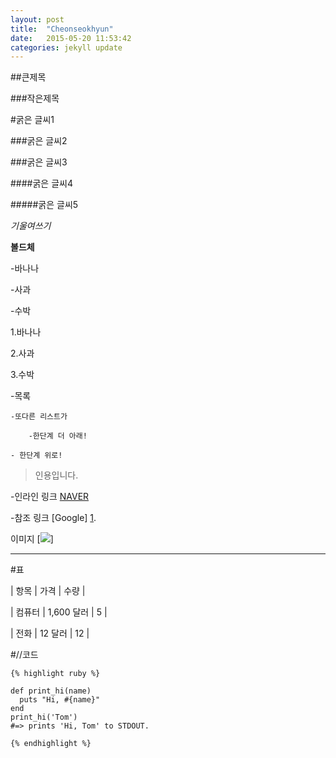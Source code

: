 ```yaml
---
layout: post
title:  "Cheonseokhyun"
date:   2015-05-20 11:53:42
categories: jekyll update
---
```

##큰제목

###작은제목

#굵은 글씨1

###굵은 글씨2 

###굵은 글씨3

####굵은 글씨4

#####굵은 글씨5

*기울여쓰기*

**볼드체**

-바나나

-사과

-수박

1.바나나

2.사과

3.수박

-목록

    -또다른 리스트가

        -한단계 더 아래!

    - 한단계 위로!
>인용입니다.

-인라인 링크 [NAVER](http://www.naver.com/)

-참조 링크 [Google] [1].

[1]: http://www.google.com/
이미지
[![](https://www.google.co.kr/images/srpr/logo11w.png)]

---

#표

| 항목   |    가격    | 수량 |

| 컴퓨터 | 1,600 달러 |   5  |

| 전화   |   12 달러  |  12  |



#//코드 

```
{% highlight ruby %}

def print_hi(name)
  puts "Hi, #{name}"
end
print_hi('Tom')
#=> prints 'Hi, Tom' to STDOUT.

{% endhighlight %}
```




